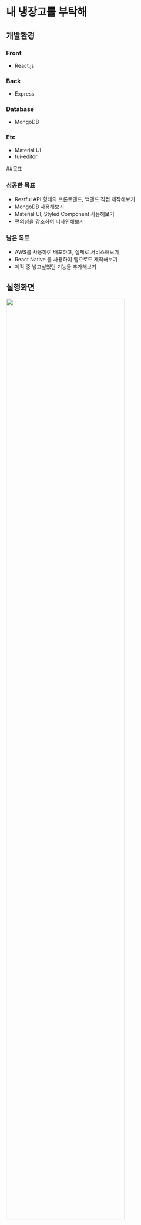 # 내 냉장고를 부탁해

## 개발환경

### Front
- React.js

### Back
- Express

### Database
- MongoDB

### Etc
- Material UI
- tui-editor

##목표

### 성공한 목표
- Restful API 형태의 프론트엔드, 백엔드 직접 제작해보기
- MongoDB 사용해보기
- Material UI, Styled Component 사용해보기
- 편의성을 강조하여 디자인해보기

### 남은 목표
- AWS를 사용하여 배포하고, 실제로 서비스해보기
- React Native 를 사용하여 앱으로도 제작해보기
- 제작 중 넣고싶었던 기능들 추가해보기 

## 실행화면

<img width="80%" src="https://user-images.githubusercontent.com/60211250/86508008-72eecf80-be17-11ea-9e7e-b3d4ca74f1b7.PNG">

<img width="80%" src="https://user-images.githubusercontent.com/60211250/86508003-6f5b4880-be17-11ea-8e38-b396c3f00183.PNG">

<img src="https://user-images.githubusercontent.com/60211250/86508007-71250c00-be17-11ea-8ae2-432ead77e2da.PNG">
